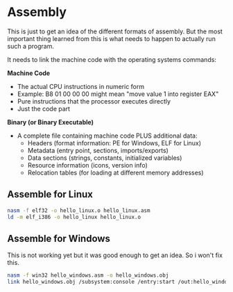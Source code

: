# Assembly

This is just to get an idea of the different formats of assembly. But the most important thing learned from this is what needs to happen to actually run such a program.

It needs to link the machine code with the operating systems commands:

**Machine Code**

- The actual CPU instructions in numeric form
- Example: B8 01 00 00 00 might mean "move value 1 into register EAX"
- Pure instructions that the processor executes directly
- Just the code part

**Binary (or Binary Executable)**

- A complete file containing machine code PLUS additional data:
  - Headers (format information: PE for Windows, ELF for Linux)
  - Metadata (entry point, sections, imports/exports)
  - Data sections (strings, constants, initialized variables)
  - Resource information (icons, version info)
  - Relocation tables (for loading at different memory addresses)

## Assemble for Linux

```bash
nasm -f elf32 -o hello_linux.o hello_linux.asm
ld -m elf_i386 -o hello_linux hello_linux.o
```

## Assemble for Windows

This is not working yet but it was good enough to get an idea. So i won't fix this.

```bash
nasm -f win32 hello_windows.asm -o hello_windows.obj
link hello_windows.obj /subsystem:console /entry:start /out:hello_windows.exe
```
